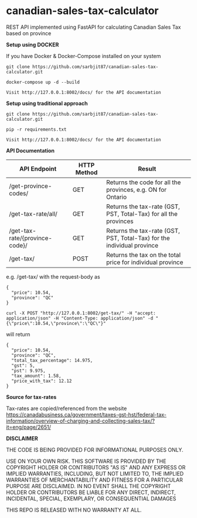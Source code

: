 # canadian-sales-tax-calculator
REST API implemented using FastAPI for calculating Canadian Sales Tax based on province

**Setup using DOCKER**

If you have Docker & Docker-Compose installed on your system

`git clone https://github.com/sarbjit87/canadian-sales-tax-calculator.git`

`docker-compose up -d --build`

`Visit http://127.0.0.1:8002/docs/ for the API documentation`

**Setup using traditional approach**

`git clone https://github.com/sarbjit87/canadian-sales-tax-calculator.git`

`pip -r requirements.txt`

`Visit http://127.0.0.1:8002/docs/ for the API documentation`

**API Documentation**

API Endpoint                   | HTTP Method   | Result
-------------                  | ------------- | -------------
/get-province-codes/           | GET           | Returns the code for all the provinces, e.g. ON for Ontario
/get-tax-rate/all/             | GET           | Returns the tax-rate (GST, PST, Total-Tax) for all the provinces
/get-tax-rate/{province-code}/ | GET           | Returns the tax-rate (GST, PST, Total-Tax) for the individual province
/get-tax/                      | POST          | Returns the tax on the total price for individual province

e.g. /get-tax/ with the request-body as
```
{
  "price": 10.54,
  "province": "QC"
}
```
```
curl -X POST "http://127.0.0.1:8002/get-tax/" -H "accept: application/json" -H "Content-Type: application/json" -d "{\"price\":10.54,\"province\":\"QC\"}"
```

will return
```
{
  "price": 10.54,
  "province": "QC",
  "total_tax_percentage": 14.975,
  "gst": 5,
  "pst": 9.975,
  "tax_amount": 1.58,
  "price_with_tax": 12.12
}
```
**Source for tax-rates**

Tax-rates are copied/referenced from the website https://canadabusiness.ca/government/taxes-gst-hst/federal-tax-information/overview-of-charging-and-collecting-sales-tax/?it=eng/page/2651/

**DISCLAIMER**

THE CODE IS BEING PROVIDED FOR INFORMATIONAL PURPOSES ONLY.

USE ON YOUR OWN RISK. THIS SOFTWARE IS PROVIDED BY THE COPYRIGHT HOLDER OR CONTRIBUTORS "AS IS" AND ANY EXPRESS OR IMPLIED WARRANTIES, INCLUDING, BUT NOT LIMITED TO, THE IMPLIED WARRANTIES OF MERCHANTABILITY AND FITNESS FOR A PARTICULAR PURPOSE ARE DISCLAIMED. IN NO EVENT SHALL THE COPYRIGHT HOLDER OR CONTRIBUTORS BE LIABLE FOR ANY DIRECT, INDIRECT, INCIDENTAL, SPECIAL, EXEMPLARY, OR CONSEQUENTIAL DAMAGES

THIS REPO IS RELEASED WITH NO WARRANTY AT ALL.
